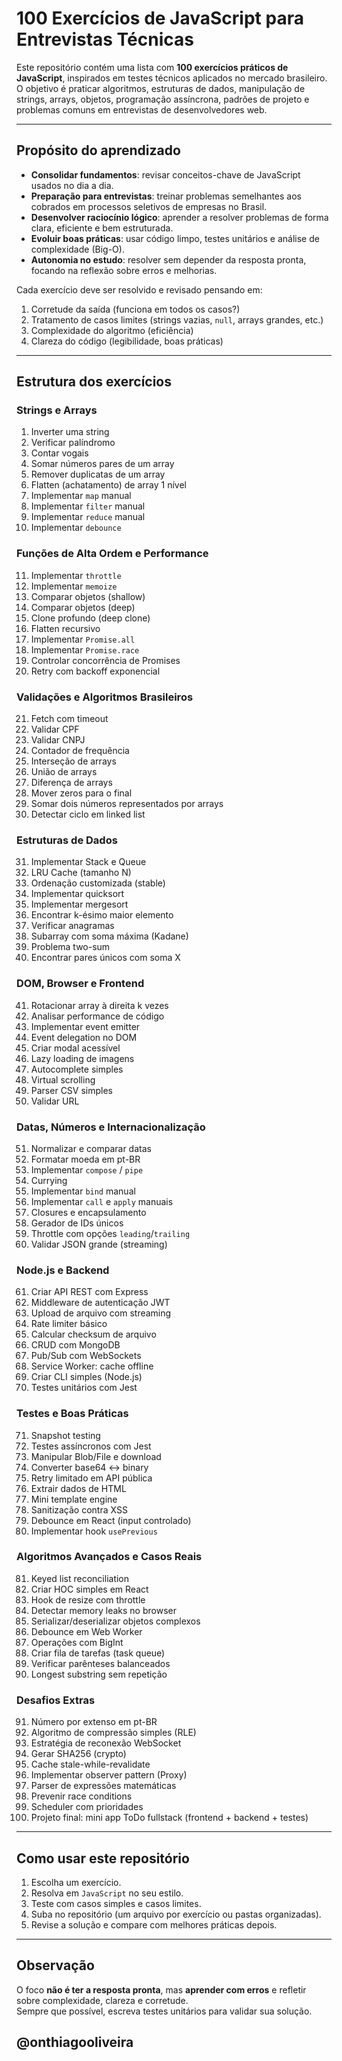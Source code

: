 # 100 Exercícios de JavaScript para Entrevistas Técnicas

Este repositório contém uma lista com **100 exercícios práticos de JavaScript**, inspirados em testes técnicos aplicados no mercado brasileiro.  
O objetivo é praticar algoritmos, estruturas de dados, manipulação de strings, arrays, objetos, programação assíncrona, padrões de projeto e problemas comuns em entrevistas de desenvolvedores web.

---

## Propósito do aprendizado

- **Consolidar fundamentos**: revisar conceitos-chave de JavaScript usados no dia a dia.  
- **Preparação para entrevistas**: treinar problemas semelhantes aos cobrados em processos seletivos de empresas no Brasil.  
- **Desenvolver raciocínio lógico**: aprender a resolver problemas de forma clara, eficiente e bem estruturada.  
- **Evoluir boas práticas**: usar código limpo, testes unitários e análise de complexidade (Big-O).  
- **Autonomia no estudo**: resolver sem depender da resposta pronta, focando na reflexão sobre erros e melhorias.

Cada exercício deve ser resolvido e revisado pensando em:
1. Corretude da saída (funciona em todos os casos?)  
2. Tratamento de casos limites (strings vazias, `null`, arrays grandes, etc.)  
3. Complexidade do algoritmo (eficiência)  
4. Clareza do código (legibilidade, boas práticas)  

---

## Estrutura dos exercícios

### Strings e Arrays
1. Inverter uma string  
2. Verificar palíndromo  
3. Contar vogais  
4. Somar números pares de um array  
5. Remover duplicatas de um array  
6. Flatten (achatamento) de array 1 nível  
7. Implementar `map` manual  
8. Implementar `filter` manual  
9. Implementar `reduce` manual  
10. Implementar `debounce`  

### Funções de Alta Ordem e Performance
11. Implementar `throttle`  
12. Implementar `memoize`  
13. Comparar objetos (shallow)  
14. Comparar objetos (deep)  
15. Clone profundo (deep clone)  
16. Flatten recursivo  
17. Implementar `Promise.all`  
18. Implementar `Promise.race`  
19. Controlar concorrência de Promises  
20. Retry com backoff exponencial  

### Validações e Algoritmos Brasileiros
21. Fetch com timeout  
22. Validar CPF  
23. Validar CNPJ  
24. Contador de frequência  
25. Interseção de arrays  
26. União de arrays  
27. Diferença de arrays  
28. Mover zeros para o final  
29. Somar dois números representados por arrays  
30. Detectar ciclo em linked list  

### Estruturas de Dados
31. Implementar Stack e Queue  
32. LRU Cache (tamanho N)  
33. Ordenação customizada (stable)  
34. Implementar quicksort  
35. Implementar mergesort  
36. Encontrar k-ésimo maior elemento  
37. Verificar anagramas  
38. Subarray com soma máxima (Kadane)  
39. Problema two-sum  
40. Encontrar pares únicos com soma X  

### DOM, Browser e Frontend
41. Rotacionar array à direita k vezes  
42. Analisar performance de código  
43. Implementar event emitter  
44. Event delegation no DOM  
45. Criar modal acessível  
46. Lazy loading de imagens  
47. Autocomplete simples  
48. Virtual scrolling  
49. Parser CSV simples  
50. Validar URL  

### Datas, Números e Internacionalização
51. Normalizar e comparar datas  
52. Formatar moeda em pt-BR  
53. Implementar `compose` / `pipe`  
54. Currying  
55. Implementar `bind` manual  
56. Implementar `call` e `apply` manuais  
57. Closures e encapsulamento  
58. Gerador de IDs únicos  
59. Throttle com opções `leading`/`trailing`  
60. Validar JSON grande (streaming)  

### Node.js e Backend
61. Criar API REST com Express  
62. Middleware de autenticação JWT  
63. Upload de arquivo com streaming  
64. Rate limiter básico  
65. Calcular checksum de arquivo  
66. CRUD com MongoDB  
67. Pub/Sub com WebSockets  
68. Service Worker: cache offline  
69. Criar CLI simples (Node.js)  
70. Testes unitários com Jest  

### Testes e Boas Práticas
71. Snapshot testing  
72. Testes assíncronos com Jest  
73. Manipular Blob/File e download  
74. Converter base64 ↔ binary  
75. Retry limitado em API pública  
76. Extrair dados de HTML  
77. Mini template engine  
78. Sanitização contra XSS  
79. Debounce em React (input controlado)  
80. Implementar hook `usePrevious`  

### Algoritmos Avançados e Casos Reais
81. Keyed list reconciliation  
82. Criar HOC simples em React  
83. Hook de resize com throttle  
84. Detectar memory leaks no browser  
85. Serializar/deserializar objetos complexos  
86. Debounce em Web Worker  
87. Operações com BigInt  
88. Criar fila de tarefas (task queue)  
89. Verificar parênteses balanceados  
90. Longest substring sem repetição  

### Desafios Extras
91. Número por extenso em pt-BR  
92. Algoritmo de compressão simples (RLE)  
93. Estratégia de reconexão WebSocket  
94. Gerar SHA256 (crypto)  
95. Cache stale-while-revalidate  
96. Implementar observer pattern (Proxy)  
97. Parser de expressões matemáticas  
98. Prevenir race conditions  
99. Scheduler com prioridades  
100. Projeto final: mini app ToDo fullstack (frontend + backend + testes)

---

## Como usar este repositório
1. Escolha um exercício.  
2. Resolva em `JavaScript` no seu estilo.  
3. Teste com casos simples e casos limites.  
4. Suba no repositório (um arquivo por exercício ou pastas organizadas).  
5. Revise a solução e compare com melhores práticas depois.  

---

## Observação
O foco **não é ter a resposta pronta**, mas **aprender com erros** e refletir sobre complexidade, clareza e corretude.  
Sempre que possível, escreva testes unitários para validar sua solução.

## @onthiagooliveira
